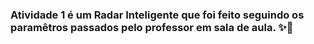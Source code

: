 ### Atividade 1 é um Radar Inteligente que foi feito seguindo os paramêtros passados pelo professor em sala de aula. ✨🚀

